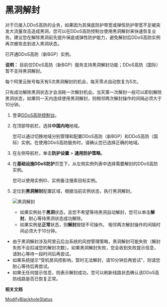 # 黑洞解封

对于已接入DDoS高防的业务，如果因为其保底防护带宽或弹性防护带宽不足被突发大流量攻击造成黑洞，您可以在DDoS高防控制台使用黑洞解封来快速恢复业务。建议您在解除黑洞前先提升保底或弹性防护能力，避免解封后DDoS高防实例再次被攻击到进入黑洞状态。

已开通DDoS高防（新BGP）实例。

**说明：** 目前仅DDoS高防（新BGP）服务支持黑洞解封功能；DDoS高防（国际）暂不支持黑洞解封。

每个阿里云账号每天有5次黑洞解封的机会，每天零点自动恢复为5次。

只有成功解除黑洞状态才会消耗一次解封机会。当天第一次解封一般可以即刻解除黑洞状态，如果同一天内连续使用黑洞解封，则相邻两次解封操作的间隔必须大于10分钟。

1.  登录[DDoS高防控制台](https://yundun.console.aliyun.com/?p=ddoscoo)。

2.  在顶部导航栏，选择**中国内地**地域。

    您可以通过切换地域分别管理和配置DDoS高防（新BGP）和DDoS高防（国际）实例。在使用DDoS高防服务时，请确认您已选择正确的地域。

3.  在左侧导航栏，单击**防护设置** \> **通用防护策略**。

4.  在**基础设施DDoS防护**页签下，从左侧实例列表中选择需要解封的DDoS高防实例。

    您可以使用实例ID、实例备注搜索目标实例。

5.  定位到**黑洞解封**配置区域，根据当前实例状态，执行黑洞解封。

    ![黑洞解封](https://static-aliyun-doc.oss-cn-hangzhou.aliyuncs.com/assets/img/zh-CN/2051919951/p72958.png)

    -   如果实例处于**黑洞**状态，且您不希望等待黑洞自动解封，您可以单击**解封**，耐心等待黑洞状态成功解除。
    -   如果实例是**正常**状态，则**解封**按钮不可操作。
    相邻两次解封操作的间隔时间必须大于10分钟。


-   由于黑洞解封涉及阿里云后台系统的风控管理策略，黑洞解封可能失败（解封失败不会扣减您的解封次数）。如果黑洞解封失败，您会收到失败提示信息，请耐心等待一段时间后再尝试。
-   如果系统提示“受机房风控影响，暂时无法解封，请10分钟后再尝试”，则请您耐心等待后再尝试。
-   如果无任何提示信息，则表示解封成功，您可以刷新线路状态确认该DDoS高防线路是否已恢复正常。

**相关文档**  


[ModifyBlackholeStatus](/cn.zh-CN/API参考/DDoS高防新BGP&国际/基础设施防护策略/ModifyBlackholeStatus.md)


